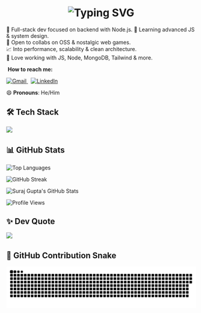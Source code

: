 <h1 align="center">
  <img src="https://readme-typing-svg.herokuapp.com?font=Fira+Code&size=24&pause=0&color=36BCF7&vCenter=true&multiline=true&width=700&height=100&lines=Hi+I'm+Suraj+👋;Full-Stack+Web+Developer+💻;Passionate+about+code+%2B+coffee+☕;Always+learning+something+new+🚀" alt="Typing SVG" />
</h1>


🚀 Full-stack dev focused on backend with Node.js.
🧠 Learning advanced JS & system design.<br>
🤝 Open to collabs on OSS & nostalgic web games.<br>
📈 Into performance, scalability & clean architecture.<br>
💬 Love working with JS, Node, MongoDB, Tailwind & more.<br>

&nbsp;<strong>How to reach me:</strong>&nbsp;

 <a href="mailto:surajgupta3738@gmail.com" target="_blank">
    <img src="https://img.icons8.com/fluency/28/gmail-new.png" alt="Gmail"/>
  </a>
  &nbsp;
  <a href="https://www.linkedin.com/in/suraj-gupta-718412221/" target="_blank">
    <img src="https://img.icons8.com/color/28/linkedin.png" alt="LinkedIn"/>
  </a>
</p>


😄 **Pronouns**: He/Him



## 🛠️ Tech Stack

<div align="left">
  <img src="https://skillicons.dev/icons?i=js,ts,react,html,css,python,cpp,java,mysql,php,tailwind,spring,postman,mongodb,hibernate,redis,express,materialui,git,github,vscode,intellij" height="100" />
</div>



## 📊 GitHub Stats 

<img 
  src="https://github-readme-stats.vercel.app/api/top-langs/?username=SurajGupta2k&theme=dark&hide_border=false&layout=compact" 
  width="500" 
  alt="Top Languages"
/>

<img 
  src="https://nirzak-streak-stats.vercel.app/?user=SurajGupta2k&theme=dark&hide_border=false" 
  width="500" 
  alt="GitHub Streak"
/>

<img 
  src="https://github-readme-stats.vercel.app/api?username=SurajGupta2k&theme=dark&hide_border=false&include_all_commits=true&count_private=true" 
  width="500" 
  alt="Suraj Gupta's GitHub Stats"
/>

<img 
  src="https://komarev.com/ghpvc/?username=SurajGupta2k&label=Caught%20You%20Looking!&color=0e75b6&style=flat" 
  alt="Profile Views" 
/>



<!-- ## 🔗 Connect with Me

<div align="left">
  <a href="https://www.instagram.com/" target="_blank">
    <img src="https://img.shields.io/static/v1?message=Instagram&logo=instagram&label=&color=E4405F&logoColor=white&labelColor=&style=for-the-badge" height="35" alt="instagram logo" />
  </a>
  <a href="mailto:surajgupta3738@gmail.com" target="_blank">
    <img src="https://img.shields.io/static/v1?message=Gmail&logo=gmail&label=&color=D14836&logoColor=white&labelColor=&style=for-the-badge" height="35" alt="gmail logo" />
  </a>
  <a href="https://www.linkedin.com/in/suraj-gupta-718412221/" target="_blank">
    <img src="https://img.shields.io/static/v1?message=LinkedIn&logo=linkedin&label=&color=0077B5&logoColor=white&labelColor=&style=for-the-badge" height="35" alt="linkedin logo" />
  </a>
</div> -->




## ✨ Dev Quote

![](https://quotes-github-readme.vercel.app/api?type=horizontal&theme=dark)



## 🐍 GitHub Contribution Snake

<picture>
  <source media="(prefers-color-scheme: dark)" srcset="https://raw.githubusercontent.com/SurajGupta2k/SurajGupta2k/output/github-snake-dark.svg" />
  <source media="(prefers-color-scheme: light)" srcset="https://raw.githubusercontent.com/SurajGupta2k/SurajGupta2k/output/github-snake.svg" />
  <img alt="github-snake" src="https://raw.githubusercontent.com/SurajGupta2k/SurajGupta2k/output/github-snake.svg" />
</picture>
